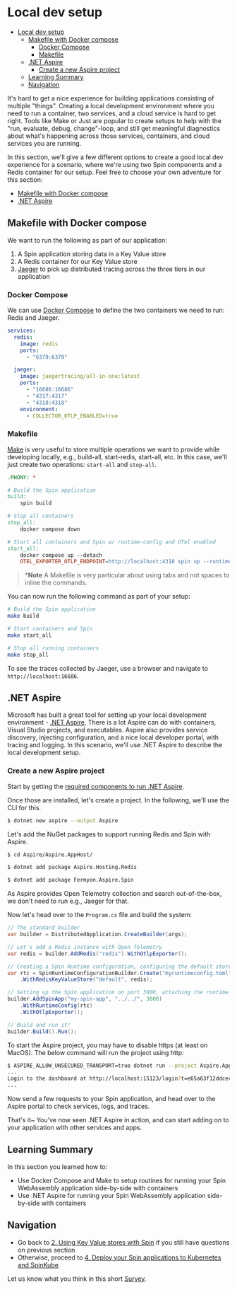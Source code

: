 # Local dev setup

* [Local dev setup](#local-dev-setup)
  * [Makefile with Docker compose](#makefile-with-docker-compose)
    * [Docker Compose](#docker-compose)
    * [Makefile](#makefile)
  * [.NET Aspire](#net-aspire)
    * [Create a new Aspire project](#create-a-new-aspire-project)
  * [Learning Summary](#learning-summary)
  * [Navigation](#navigation)

It's hard to get a nice experience for building applications consisting of multiple "things". Creating a local development environment where you need to run a container, two services, and a cloud service is hard to get right. Tools like Make or Just are popular to create setups to help with the "run, evaluate, debug, change"-loop, and still get meaningful diagnostics about what's happening across those services, containers, and cloud services you are running.

In this section, we'll give a few different options to create a good local dev experience for a scenario, where we're using two Spin components and a Redis container for our setup. Feel free to choose your own adventure for this section:

- [Makefile with Docker compose](#make-file-with-docker-compose)
- [.NET Aspire](#net-aspire)

## Makefile with Docker compose

We want to run the following as part of our application:

1. A Spin application storing data in a Key Value store
2. A Redis container for our Key Value store
3. [Jaeger](https://www.jaegertracing.io) to pick up distributed tracing across the three tiers in our application

### Docker Compose

We can use [Docker Compose](https://docs.docker.com/compose/) to define the two containers we need to run: Redis and Jaeger.

```yaml
services:
  redis:
    image: redis
    ports:
      - "6379:6379"

  jaeger:
    image: jaegertracing/all-in-one:latest
    ports:
      - "16686:16686"
      - "4317:4317"
      - "4318:4318"
    environment:
      - COLLECTOR_OTLP_ENABLED=true
```

### Makefile

[Make](https://www.gnu.org/software/make/) is very useful to store multiple operations we want to provide while developing locally, e.g., build-all, start-redis, start-all, etc. In this case, we'll just create two operations: `start-all` and `stop-all`.

```makefile
.PHONY: *

# Build the Spin application
build:
	spin build

# Stop all containers
stop_all:
	docker compose down

# Start all containers and Spin w/ runtime-config and OTel enabled
start_all:
	docker compose up --detach
	OTEL_EXPORTER_OTLP_ENDPOINT=http://localhost:4318 spin up --runtime-config-file runtime-config.toml
```

> ***Note**
> A Makefile is very particular about using tabs and not spaces to inline the commands.

You can now run the following command as part of your setup:

```bash
# Build the Spin application
make build

# Start containers and Spin
make start_all

# Stop all running containers
make stop_all
```

To see the traces collected by Jaeger, use a browser and navigate to `http://localhost:16686`.

## .NET Aspire

Microsoft has built a great tool for setting up your local development environment - [.NET Aspire](https://learn.microsoft.com/en-us/dotnet/aspire/get-started/aspire-overview). There is a lot Aspire can do with containers, Visual Studio projects, and executables. Aspire also provides service discovery, injecting configuration, and a nice local developer portal, with tracing and logging. In this scenario, we'll use .NET Aspire to describe the local development setup.

### Create a new Aspire project

Start by getting the [required components to run .NET Aspire](https://learn.microsoft.com/en-us/dotnet/aspire/fundamentals/setup-tooling).

Once those are installed, let's create a project. In the following, we'll use the CLI for this.

```bash
$ dotnet new aspire --output Aspire
```

Let's add the NuGet packages to support running Redis and Spin with Aspire.

```bash
$ cd Aspire/Aspire.AppHost/

$ dotnet add package Aspire.Hosting.Redis

$ dotnet add package Fermyon.Aspire.Spin
```

As Aspire provides Open Telemetry collection and search out-of-the-box, we don't need to run e.g., Jaeger for that.

Now let's head over to the `Program.cs` file and build the system:

```cs
// The standard builder
var builder = DistributedApplication.CreateBuilder(args);

// Let's add a Redis instance with Open Telemetry
var redis = builder.AddRedis("redis").WithOtlpExporter();

// Creating a Spin Runtime configuration, configuring the default store to use Redis
var rtc = SpinRuntimeConfigurationBuilder.Create("myruntimeconfig.toml")
    .WithRedisKeyValueStore("default", redis);

// Setting up the Spin application on port 3000, attaching the runtime configuration, and Open Telemetry
builder.AddSpinApp("my-spin-app", "../../", 3000)
    .WithRuntimeConfig(rtc)
    .WithOtlpExporter();

// Build and run it!
builder.Build().Run();
```

To start the Aspire project, you may have to disable https (at least on MacOS). The below command will run the project using http:

```bash
$ ASPIRE_ALLOW_UNSECURED_TRANSPORT=true dotnet run --project Aspire.AppHost/Aspire.AppHost.csproj --launch-profile http
...
Login to the dashboard at http://localhost:15123/login?t=e65a63f12ddcec65a754b386f5f69d8d
...
```

Now send a few requests to your Spin application, and head over to the Aspire portal to check services, logs, and traces.

That's it~ You've now seen .NET Aspire in action, and can start adding on to your application with other services and apps.

## Learning Summary

In this section you learned how to:

- Use Docker Compose and Make to setup routines for running your Spin WebAssembly application side-by-side with containers
- Use .NET Aspire for running your Spin WebAssembly application side-by-side with containers

## Navigation

- Go back to [2. Using Key Value stores with Spin](./02-key-value-store.md) if you still have questions on previous section
- Otherwise, proceed to [4. Deploy your Spin applications to Kubernetes and SpinKube](./04-kubernetes-and-spinkube.md).

Let us know what you think in this short [Survey](https://fibsu0jcu2g.typeform.com/workshop).
